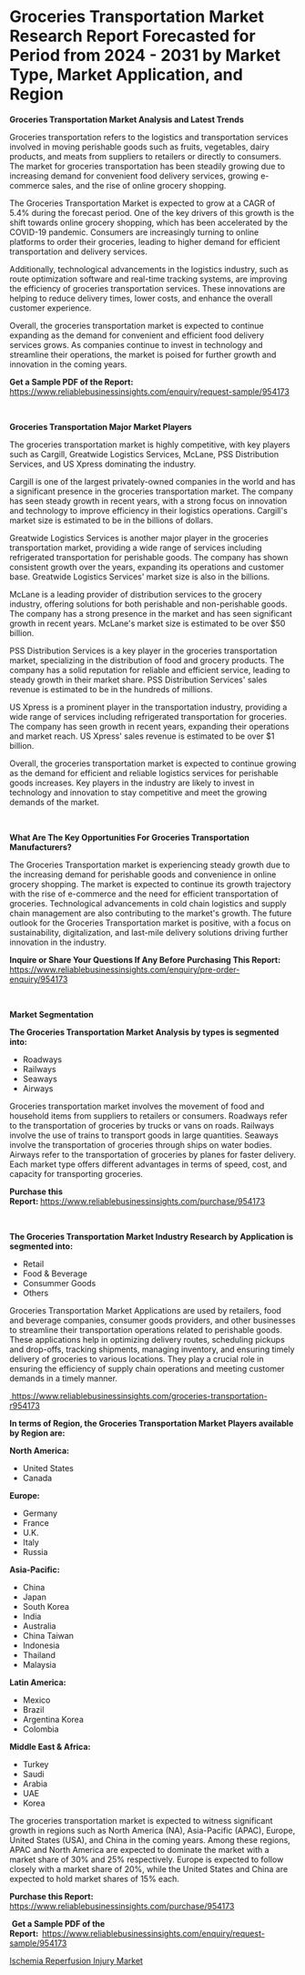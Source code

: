 <p><h1>Groceries Transportation Market Research Report Forecasted for Period from 2024 -  2031 by Market Type, Market Application, and Region</h1></p><p><strong>Groceries Transportation Market Analysis and Latest Trends</strong></p>
<p><p>Groceries transportation refers to the logistics and transportation services involved in moving perishable goods such as fruits, vegetables, dairy products, and meats from suppliers to retailers or directly to consumers. The market for groceries transportation has been steadily growing due to increasing demand for convenient food delivery services, growing e-commerce sales, and the rise of online grocery shopping. </p><p>The Groceries Transportation Market is expected to grow at a CAGR of 5.4% during the forecast period. One of the key drivers of this growth is the shift towards online grocery shopping, which has been accelerated by the COVID-19 pandemic. Consumers are increasingly turning to online platforms to order their groceries, leading to higher demand for efficient transportation and delivery services. </p><p>Additionally, technological advancements in the logistics industry, such as route optimization software and real-time tracking systems, are improving the efficiency of groceries transportation services. These innovations are helping to reduce delivery times, lower costs, and enhance the overall customer experience. </p><p>Overall, the groceries transportation market is expected to continue expanding as the demand for convenient and efficient food delivery services grows. As companies continue to invest in technology and streamline their operations, the market is poised for further growth and innovation in the coming years.</p></p>
<p><strong>Get a Sample PDF of the Report:&nbsp;</strong> <a href="https://www.reliablebusinessinsights.com/enquiry/request-sample/954173">https://www.reliablebusinessinsights.com/enquiry/request-sample/954173</a></p>
<p>&nbsp;</p>
<p><strong>Groceries Transportation Major Market Players</strong></p>
<p><p>The groceries transportation market is highly competitive, with key players such as Cargill, Greatwide Logistics Services, McLane, PSS Distribution Services, and US Xpress dominating the industry. </p><p>Cargill is one of the largest privately-owned companies in the world and has a significant presence in the groceries transportation market. The company has seen steady growth in recent years, with a strong focus on innovation and technology to improve efficiency in their logistics operations. Cargill's market size is estimated to be in the billions of dollars.</p><p>Greatwide Logistics Services is another major player in the groceries transportation market, providing a wide range of services including refrigerated transportation for perishable goods. The company has shown consistent growth over the years, expanding its operations and customer base. Greatwide Logistics Services' market size is also in the billions.</p><p>McLane is a leading provider of distribution services to the grocery industry, offering solutions for both perishable and non-perishable goods. The company has a strong presence in the market and has seen significant growth in recent years. McLane's market size is estimated to be over $50 billion.</p><p>PSS Distribution Services is a key player in the groceries transportation market, specializing in the distribution of food and grocery products. The company has a solid reputation for reliable and efficient service, leading to steady growth in their market share. PSS Distribution Services' sales revenue is estimated to be in the hundreds of millions.</p><p>US Xpress is a prominent player in the transportation industry, providing a wide range of services including refrigerated transportation for groceries. The company has seen growth in recent years, expanding their operations and market reach. US Xpress' sales revenue is estimated to be over $1 billion. </p><p>Overall, the groceries transportation market is expected to continue growing as the demand for efficient and reliable logistics services for perishable goods increases. Key players in the industry are likely to invest in technology and innovation to stay competitive and meet the growing demands of the market.</p></p>
<p>&nbsp;</p>
<p><strong>What Are The Key Opportunities For Groceries Transportation Manufacturers?</strong></p>
<p><p>The Groceries Transportation market is experiencing steady growth due to the increasing demand for perishable goods and convenience in online grocery shopping. The market is expected to continue its growth trajectory with the rise of e-commerce and the need for efficient transportation of groceries. Technological advancements in cold chain logistics and supply chain management are also contributing to the market's growth. The future outlook for the Groceries Transportation market is positive, with a focus on sustainability, digitalization, and last-mile delivery solutions driving further innovation in the industry.</p></p>
<p><strong>Inquire or Share Your Questions If Any Before Purchasing This Report:</strong> <a href="https://www.reliablebusinessinsights.com/enquiry/pre-order-enquiry/954173">https://www.reliablebusinessinsights.com/enquiry/pre-order-enquiry/954173</a></p>
<p>&nbsp;</p>
<p><strong>Market Segmentation</strong></p>
<p><strong>The Groceries Transportation Market Analysis by types is segmented into:</strong></p>
<p><ul><li>Roadways</li><li>Railways</li><li>Seaways</li><li>Airways</li></ul></p>
<p><p>Groceries transportation market involves the movement of food and household items from suppliers to retailers or consumers. Roadways refer to the transportation of groceries by trucks or vans on roads. Railways involve the use of trains to transport goods in large quantities. Seaways involve the transportation of groceries through ships on water bodies. Airways refer to the transportation of groceries by planes for faster delivery. Each market type offers different advantages in terms of speed, cost, and capacity for transporting groceries.</p></p>
<p><strong>Purchase this Report:&nbsp;</strong><a href="https://www.reliablebusinessinsights.com/purchase/954173">https://www.reliablebusinessinsights.com/purchase/954173</a></p>
<p>&nbsp;</p>
<p><strong>The Groceries Transportation Market Industry Research by Application is segmented into:</strong></p>
<p><ul><li>Retail</li><li>Food & Beverage</li><li>Consummer Goods</li><li>Others</li></ul></p>
<p><p>Groceries Transportation Market Applications are used by retailers, food and beverage companies, consumer goods providers, and other businesses to streamline their transportation operations related to perishable goods. These applications help in optimizing delivery routes, scheduling pickups and drop-offs, tracking shipments, managing inventory, and ensuring timely delivery of groceries to various locations. They play a crucial role in ensuring the efficiency of supply chain operations and meeting customer demands in a timely manner.</p></p>
<p><a href="https://www.reliablebusinessinsights.com/groceries-transportation-r954173">&nbsp;https://www.reliablebusinessinsights.com/groceries-transportation-r954173</a></p>
<p><strong>In terms of Region, the Groceries Transportation Market Players available by Region are:</strong></p>
<p>
    <p> <strong> North America: </strong>
        <ul>
            <li>United States</li>
            <li>Canada</li>
        </ul>
        </p> 
    <p> <strong> Europe: </strong>
        <ul>
            <li>Germany</li>
            <li>France</li>
            <li>U.K.</li>
            <li>Italy</li>
            <li>Russia</li>
        </ul>
        </p> 
    <p> <strong> Asia-Pacific: </strong>
        <ul>
            <li>China</li>
            <li>Japan</li>
            <li>South Korea</li>
            <li>India</li>
            <li>Australia</li>
            <li>China Taiwan</li>
            <li>Indonesia</li>
            <li>Thailand</li>
            <li>Malaysia</li>
        </ul>
        </p> 
    <p> <strong> Latin America: </strong>
        <ul>
            <li>Mexico</li>
            <li>Brazil</li>
            <li>Argentina Korea</li>
            <li>Colombia</li>
        </ul>
        </p> 
    <p> <strong> Middle East & Africa: </strong>
        <ul>
            <li>Turkey</li>
            <li>Saudi</li>
            <li>Arabia</li>
            <li>UAE</li>
            <li>Korea</li>
        </ul>
    </p>
    </p>
<p><p>The groceries transportation market is expected to witness significant growth in regions such as North America (NA), Asia-Pacific (APAC), Europe, United States (USA), and China in the coming years. Among these regions, APAC and North America are expected to dominate the market with a market share of 30% and 25% respectively. Europe is expected to follow closely with a market share of 20%, while the United States and China are expected to hold market shares of 15% each.</p></p>
<p><strong>Purchase this Report: </strong><a href="https://www.reliablebusinessinsights.com/purchase/954173">https://www.reliablebusinessinsights.com/purchase/954173</a></p>
<p>&nbsp;<strong>Get a Sample PDF of the Report:&nbsp;&nbsp;</strong><a href="https://www.reliablebusinessinsights.com/enquiry/request-sample/954173">https://www.reliablebusinessinsights.com/enquiry/request-sample/954173</a></p>
<p><strong></strong></p>
<p><p><a href="https://view.publitas.com/reportprime-1/global-ischemia-reperfusion-injury-market-share-and-growth-opportunities-and-market-size-growing-with-a-cagr-of-10-5-for-period-from-2024-2031/">Ischemia Reperfusion Injury Market</a></p></p>